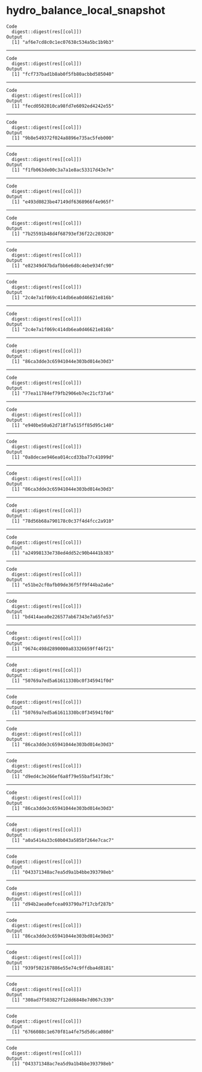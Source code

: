 # hydro_balance_local_snapshot

    Code
      digest::digest(res[[col]])
    Output
      [1] "af6e7cd8c0c1ec07638c534a5bc1b9b3"

---

    Code
      digest::digest(res[[col]])
    Output
      [1] "fcf737bad1b8ab0f5fb80acbbd585040"

---

    Code
      digest::digest(res[[col]])
    Output
      [1] "fecd0502010ca98fd7e6092ed4242e55"

---

    Code
      digest::digest(res[[col]])
    Output
      [1] "9b8e549372f024a8896e735ac5feb000"

---

    Code
      digest::digest(res[[col]])
    Output
      [1] "f1fb063de00c3a7a1e8ac53317d43e7e"

---

    Code
      digest::digest(res[[col]])
    Output
      [1] "e493d0823be47149df6368966f4e965f"

---

    Code
      digest::digest(res[[col]])
    Output
      [1] "7b25591b48d4f68793ef36f22c203820"

---

    Code
      digest::digest(res[[col]])
    Output
      [1] "e82349d47bdafbb6e6d8c4ebe934fc90"

---

    Code
      digest::digest(res[[col]])
    Output
      [1] "2c4e7a1f069c414db6ea0d46621e816b"

---

    Code
      digest::digest(res[[col]])
    Output
      [1] "2c4e7a1f069c414db6ea0d46621e816b"

---

    Code
      digest::digest(res[[col]])
    Output
      [1] "86ca3dde3c65941044e303bd014e30d3"

---

    Code
      digest::digest(res[[col]])
    Output
      [1] "77ea11784ef79fb2906eb7ec21cf37a6"

---

    Code
      digest::digest(res[[col]])
    Output
      [1] "e940be50a62d718f7a515ff85d95c140"

---

    Code
      digest::digest(res[[col]])
    Output
      [1] "0a8decae946ea014ccd33ba77c41099d"

---

    Code
      digest::digest(res[[col]])
    Output
      [1] "86ca3dde3c65941044e303bd014e30d3"

---

    Code
      digest::digest(res[[col]])
    Output
      [1] "78d56b68a790178c0c37f4d4fcc2a910"

---

    Code
      digest::digest(res[[col]])
    Output
      [1] "a24998133e738ed4dd52c90b4441b383"

---

    Code
      digest::digest(res[[col]])
    Output
      [1] "e51be2cf0afb09de36f5ff9f44ba2a6e"

---

    Code
      digest::digest(res[[col]])
    Output
      [1] "bd414aea0e226577ab67343e7a65fe53"

---

    Code
      digest::digest(res[[col]])
    Output
      [1] "9674c498d2890000a83326659ff46f21"

---

    Code
      digest::digest(res[[col]])
    Output
      [1] "50769a7ed5a61611330bc0f345941f0d"

---

    Code
      digest::digest(res[[col]])
    Output
      [1] "50769a7ed5a61611330bc0f345941f0d"

---

    Code
      digest::digest(res[[col]])
    Output
      [1] "86ca3dde3c65941044e303bd014e30d3"

---

    Code
      digest::digest(res[[col]])
    Output
      [1] "d9ed4c3e266ef6a8f79e55baf541f30c"

---

    Code
      digest::digest(res[[col]])
    Output
      [1] "86ca3dde3c65941044e303bd014e30d3"

---

    Code
      digest::digest(res[[col]])
    Output
      [1] "a0a5414a33c60b043a585bf264e7cac7"

---

    Code
      digest::digest(res[[col]])
    Output
      [1] "043371348ac7ea5d9a1b4bbe393798eb"

---

    Code
      digest::digest(res[[col]])
    Output
      [1] "d94b2aea0efcea093790a7f17cbf287b"

---

    Code
      digest::digest(res[[col]])
    Output
      [1] "86ca3dde3c65941044e303bd014e30d3"

---

    Code
      digest::digest(res[[col]])
    Output
      [1] "939f502167886e55e74c9ffdba4d8181"

---

    Code
      digest::digest(res[[col]])
    Output
      [1] "308ad7f503827f12dd6848e7d067c339"

---

    Code
      digest::digest(res[[col]])
    Output
      [1] "6766088c1e670f81a4fe75d5d6ca080d"

---

    Code
      digest::digest(res[[col]])
    Output
      [1] "043371348ac7ea5d9a1b4bbe393798eb"

